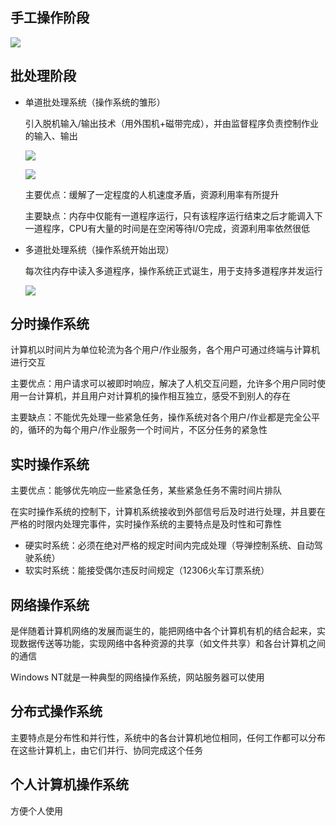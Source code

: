 ## 手工操作阶段

![](https://tva1.sinaimg.cn/large/008i3skNly1gr2l26qae6j30z80gc132.jpg)

## 批处理阶段

- 单道批处理系统（操作系统的雏形）

  引入脱机输入/输出技术（用外围机+磁带完成），并由监督程序负责控制作业的输入、输出

  ![](https://tva1.sinaimg.cn/large/008i3skNly1gr2l7vhqayj30rg0c4afi.jpg)

  ![](https://tva1.sinaimg.cn/large/008i3skNly1gr2lekfqvaj30zc0ey79h.jpg)

  主要优点：缓解了一定程度的人机速度矛盾，资源利用率有所提升

  主要缺点：内存中仅能有一道程序运行，只有该程序运行结束之后才能调入下一道程序，CPU有大量的时间是在空闲等待I/O完成，资源利用率依然很低

- 多道批处理系统（操作系统开始出现）

  每次往内存中读入多道程序，操作系统正式诞生，用于支持多道程序并发运行

  ![](https://tva1.sinaimg.cn/large/008i3skNly1gr2liwmhb9j30y40f67do.jpg)

## 分时操作系统

计算机以时间片为单位轮流为各个用户/作业服务，各个用户可通过终端与计算机进行交互

主要优点：用户请求可以被即时响应，解决了人机交互问题，允许多个用户同时使用一台计算机，并且用户对计算机的操作相互独立，感受不到别人的存在

主要缺点：不能优先处理一些紧急任务，操作系统对各个用户/作业都是完全公平的，循环的为每个用户/作业服务一个时间片，不区分任务的紧急性

## 实时操作系统

主要优点：能够优先响应一些紧急任务，某些紧急任务不需时间片排队

在实时操作系统的控制下，计算机系统接收到外部信号后及时进行处理，并且要在严格的时限内处理完事件，实时操作系统的主要特点是及时性和可靠性

- 硬实时系统：必须在绝对严格的规定时间内完成处理（导弹控制系统、自动驾驶系统）
- 软实时系统：能接受偶尔违反时间规定（12306火车订票系统）

## 网络操作系统

是伴随着计算机网络的发展而诞生的，能把网络中各个计算机有机的结合起来，实现数据传送等功能，实现网络中各种资源的共享（如文件共享）和各台计算机之间的通信

Windows NT就是一种典型的网络操作系统，网站服务器可以使用

## 分布式操作系统

主要特点是分布性和并行性，系统中的各台计算机地位相同，任何工作都可以分布在这些计算机上，由它们并行、协同完成这个任务

## 个人计算机操作系统

方便个人使用
